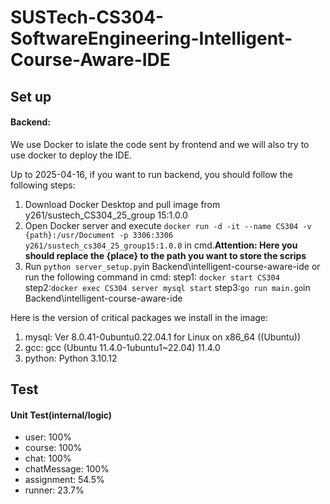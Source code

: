 # SUSTech-CS304-SoftwareEngineering-Intelligent-Course-Aware-IDE

## Set up

#### Backend:

We use Docker to islate the code sent by frontend and we will also try to use docker to deploy the IDE.

Up to 2025-04-16, if you want to run backend, you should follow the following steps:

1. Download Docker Desktop and pull image from y261/sustech_CS304_25_group 15:1.0.0
2. Open Docker server and execute ``docker run -d -it --name CS304 -v {path}:/usr/Document -p 3306:3306 y261/sustech_cs304_25_group15:1.0.0`` in cmd.**Attention: Here you should replace the {place} to the path you want to store the scrips**
3. Run ``python server_setup.py``in Backend\intelligent-course-aware-ide or run the following command in cmd:
   step1: ``docker start CS304``
   step2:``docker exec CS304 server mysql start``
   step3:``go run main.go``in Backend\intelligent-course-aware-ide

Here is the version of critical packages we install in the image:

1. mysql: Ver 8.0.41-0ubuntu0.22.04.1 for Linux on x86_64 ((Ubuntu))
2. gcc: gcc (Ubuntu 11.4.0-1ubuntu1~22.04) 11.4.0
3. python: Python 3.10.12

## Test

#### Unit Test(internal/logic)

+ user: 100%
+ course: 100%
+ chat: 100%
+ chatMessage: 100%
+ assignment: 54.5%
+ runner: 23.7%
